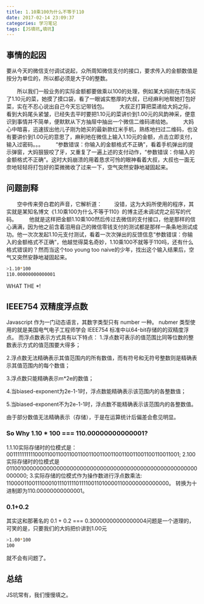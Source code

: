 ```yaml
---
title: 1.10乘100为什么不等于110
date: 2017-02-14 23:09:37
categories: 学习笔记
tags: [JS填坑,填坑]
---
```

## 事情的起因
要从今天的微信支付调试说起，众所周知微信支付的接口，要求传入的金额数值是按分为单位的，所以都必须是大于0的整数。
<!-- more -->
&emsp;&emsp;所以我们一般业务的实际金额都要做乘以100的处理，例如某大妈刚在市场买了1.10元的菜，她摸了摸口袋，看了一眼诚实憨厚的大叔，已经麻利地帮她打包好菜，实在不忍心说出自己今天忘记带钱包。
&emsp;&emsp;大叔正打算把菜递给大妈之际，看到大妈尾头紧皱，已经失去平时要把1.10元的菜讲价到1.00元的风韵神采，便意识到事情并不简单，便默默从下方抽屉中抽出一个微信二维码递给她。
&emsp;&emsp;大妈心中暗喜，迅速拔出他儿子刚为她买的最新款红米手机，熟练地扫过二维码，也没有要讲价到1.00元的意思了，麻利地在微信上输入1.10元的金额，点击立即支付，输入过密码。。。
&emsp;&emsp;“参数错误：你输入的金额格式不正确”，看着手机弹出的提示弹窗，大妈狠狠咬了牙，又重复了一遍上述的支付动作，“参数错误：你输入的金额格式不正确”。这时大妈崩溃的用着恳求可怜的眼神看着大叔，大叔也一面无奈地轻轻将打包好的菜微微收了过来一下，空气突然安静地凝固起来。
## 问题剖释
&emsp;&emsp;空中传来旁白君的声音，它解析道：
&emsp;&emsp;没错，这为大妈所使用的程序，其实就是某知名博文《1.10乘100为什么不等于110》的博主还未调试完之前写的代码。
&emsp;&emsp;他就是这样把金额1.10乘100然后传过去微信的支付接口，他是那样的信心满满，因为他之前含着泪用自己的微信零钱支付的测试都是那样一条条地测试成功。他一次次发起1.10元支付测试，看着一次次弹出的反馈信息“参数错误：你输入的金额格式不正确”，他越觉得莫名奇妙，1.10乘100不就等于110吗，还有什么格式错误的？然而当这个too young too naive的少年，找出这个输入结果后，空气又突然安静地凝固起来。 
``` bash
>1.10*100
110.00000000000001
```
WHAT THE *!
## IEEE754 双精度浮点数
Javascript 作为一门动态语言，其数字类型只有 number 一种。 nubmer 类型使用的就是美国电气电子工程师学会 IEEE754 标准中以64-bit存储的的双精度浮点。
而浮点数表示方式具有以下特点：
1.浮点数可表示的值范围比同等位数的整数表示方式的值范围要大得多；

2.浮点数无法精确表示其值范围内的所有数值，而有符号和无符号整数则是精确表示其值范围内的每个数值；

3.浮点数只能精确表示m*2e的数值；

4.当biased-exponent为2e-1-1时，浮点数能精确表示该范围内的各整数值；

5.当biased-exponent不为2e-1-1时，浮点数不能精确表示该范围内的各整数值。

由于部分数值无法精确表示（存储），于是在运算统计后偏差会愈见明显。

### So Why 1.10 * 100 === 110.00000000000001?
1.1.10实际存储时的位模式是：
0011111111110001100110011001100110011001100110011001100110011001;
2.100实际存储时的位模式是
0110010000000000000000000000000000000000000000000000000000000000;
3.实际存储的位模式作为操作数进行浮点数乘法:
110000110011100010111011110111100110100001100000000000000。
转换为十进制即为110.00000000000001。

### 0.1+0.2
其实这和那著名的 0.1 + 0.2 === 0.30000000000000004问题是一个道理的，可笑的是，只要我们的大妈把价讲到1.00元
``` bash
>1.00*100
100
```
就不会有问题了。

## 总结
JS坑常有，我们慢慢填之。